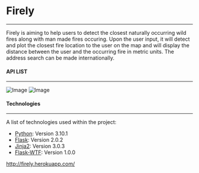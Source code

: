 # Firely
***
Firely is aiming to help users to detect the closest naturally occurring wild fires along with man made fires 
occuring.
Upon the user input, it will detect and plot the closest fire location to the user on the map and will display the distance 
between the user and the occurring fire in metric units.
The address search can be made internationally.

#### API LIST
***
![Image](https://user-images.githubusercontent.com/73962307/151581240-7c7201a2-cd97-462f-a9a7-4f70131d7193.png)
![Image](https://user-images.githubusercontent.com/73962307/151581473-eceb8618-16eb-44b5-8440-cba0c8cb66f1.png)

#### Technologies
***
A list of technologies used within the project:
* [Python](https://www.python.org/downloads/release/python-3101/): Version 3.10.1 
* [Flask](https://flask.palletsprojects.com/en/2.0.x/): Version 2.0.2
* [Jinja2](https://jinja2docs.readthedocs.io/en/stable/): Version 3.0.3
* [Flask-WTF](https://flask-wtf.readthedocs.io/en/1.0.x/): Version 1.0.0


http://firely.herokuapp.com/
